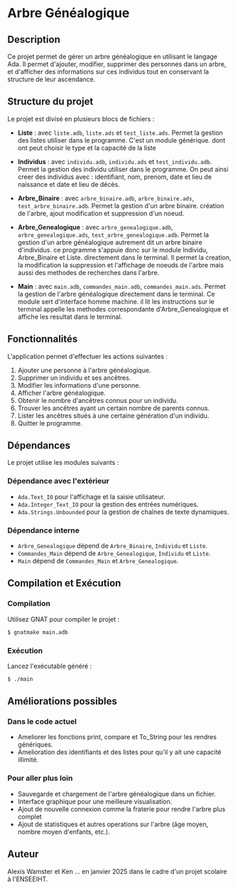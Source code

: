# Arbre Généalogique

## Description
Ce projet permet de gérer un arbre généalogique en utilisant le langage Ada. Il permet d'ajouter, modifier, supprimer des personnes dans un arbre, et d'afficher des informations sur ces individus tout en conservant la structure de leur ascendance.

## Structure du projet
Le projet est divisé en plusieurs blocs de fichiers :

- **Liste** : avec `liste.adb`, `liste.ads` et  `test_liste.ads`. Permet la gestion des listes utiliser dans le programme. C'est un module générique. dont ont peut choisir le type et la capacité de la liste

- **Individus** : avec `individu.adb`, `individu.ads` et  `test_individu.adb`. Permet la gestion des individu utiliser dans le programme. On peut ainsi creer des individus avec : identifiant, nom, prenom, date et lieu de naissance et date et lieu de décès. 

- **Arbre_Binaire** : avec `arbre_binaire.adb`, `arbre_binaire.ads`, `test_arbre_binaire.adb`. Permet la gestion d'un arbre binaire. création de l'arbre, ajout modification et suppression d'un noeud.

- **Arbre_Genealogique** : avec `arbre_genealogique.adb`, `arbre_genealogique.ads`, `test_arbre_genealogique.adb`. Permet la gestion d'un arbre généalogique autrement dit un arbre binaire d'individus. ce programme s'appuie donc sur le module Individu, Arbre_Binaire et Liste. directement dans le terminal. Il permet  la creation, la modification la suppression et l'affichage de noeuds de l'arbre mais aussi des methodes de recherches dans l'arbre.

- **Main** : avec `main.adb`, `commandes_main.adb`, `commandes_main.ads`. Permet la gestion de l'arbre généalogique directement dans le terminal. Ce module sert d'interface homme machine. il lit les instructions sur le terminal appelle les methodes correspondante d'Arbre_Genealogique et affiche les resultat dans le terminal.

## Fonctionnalités
L'application permet d'effectuer les actions suivantes :

1. Ajouter une personne à l'arbre généalogique.
2. Supprimer un individu et ses ancêtres.
3. Modifier les informations d'une personne.
4. Afficher l'arbre généalogique.
5. Obtenir le nombre d'ancêtres connus pour un individu.
6. Trouver les ancêtres ayant un certain nombre de parents connus.
7. Lister les ancêtres situés à une certaine génération d'un individu.
8. Quitter le programme.

## Dépendances
Le projet utilise les modules suivants :

### Dépendance avec l'extérieur
- `Ada.Text_IO` pour l'affichage et la saisie utilisateur.
- `Ada.Integer_Text_IO` pour la gestion des entrées numériques.
- `Ada.Strings.Unbounded` pour la gestion de chaînes de texte dynamiques.

### Dépendance interne
- `Arbre_Genealogique` dépend de `Arbre_Binaire`, `Individu` et `Liste`.
- `Commandes_Main` dépend de `Arbre_Genealogique`, `Individu` et `Liste`.
- `Main` dépend de `Commandes_Main` et `Arbre_Genealogique`.

## Compilation et Exécution
### Compilation
Utilisez GNAT pour compiler le projet :
```sh
$ gnatmake main.adb
```

### Exécution
Lancez l'exécutable généré :
```sh
$ ./main
```

## Améliorations possibles

### Dans le code actuel
- Ameliorer les fonctions print, compare et To_String pour les rendres génériques.
- Amelioration des identifiants et des listes pour qu'il y ait une capacité illimité.

### Pour aller plus loin
- Sauvegarde et chargement de l'arbre généalogique dans un fichier.
- Interface graphique pour une meilleure visualisation.
- Ajout de nouvelle connexion comme la fraterie pour rendre l'arbre plus complet
- Ajout de statistiques et autres operations sur l'arbre (âge moyen, nombre moyen d'enfants, etc.).

## Auteur
Alexis Wamster et Ken ... en janvier 2025 dans le cadre d'un projet scolaire à l'ENSEEIHT.
